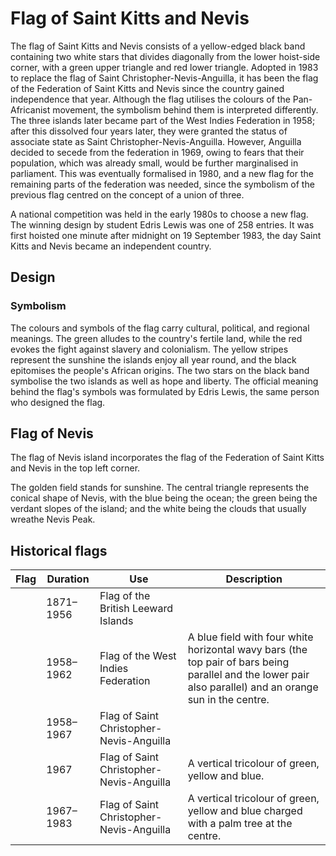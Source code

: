 # Flag of Saint Kitts and Nevis

The flag of Saint Kitts and Nevis consists of a yellow-edged black band containing two white stars that divides diagonally from the lower hoist-side corner, with a green upper triangle and red lower triangle. Adopted in 1983 to replace the flag of Saint Christopher-Nevis-Anguilla, it has been the flag of the Federation of Saint Kitts and Nevis since the country gained independence that year. Although the flag utilises the colours of the Pan-Africanist movement, the symbolism behind them is interpreted differently. The three islands later became part of the West Indies Federation in 1958; after this dissolved four years later, they were granted the status of associate state as Saint Christopher-Nevis-Anguilla. However, Anguilla decided to secede from the federation in 1969, owing to fears that their population, which was already small, would be further marginalised in parliament. This was eventually formalised in 1980, and a new flag for the remaining parts of the federation was needed, since the symbolism of the previous flag centred on the concept of a union of three.

A national competition was held in the early 1980s to choose a new flag. The winning design by student Edris Lewis was one of 258 entries. It was first hoisted one minute after midnight on 19 September 1983, the day Saint Kitts and Nevis became an independent country.

## Design

### Symbolism

The colours and symbols of the flag carry cultural, political, and regional meanings. The green alludes to the country's fertile land, while the red evokes the fight against slavery and colonialism. The yellow stripes represent the sunshine the islands enjoy all year round, and the black epitomises the people's African origins. The two stars on the black band symbolise the two islands as well as hope and liberty. The official meaning behind the flag's symbols was formulated by Edris Lewis, the same person who designed the flag.

## Flag of Nevis

The flag of Nevis island incorporates the flag of the Federation of Saint Kitts and Nevis in the top left corner.

The golden field stands for sunshine. The central triangle represents the conical shape of Nevis, with the blue being the ocean; the green being the verdant slopes of the island; and the white being the clouds that usually wreathe Nevis Peak.

## Historical flags

| Flag | Duration  | Use                                      | Description                                                                                                                                               |
| ---- | --------- | ---------------------------------------- | --------------------------------------------------------------------------------------------------------------------------------------------------------- |
|      | 1871–1956 | Flag of the British Leeward Islands      |                                                                                                                                                           |
|      | 1958–1962 | Flag of the West Indies Federation       | A blue field with four white horizontal wavy bars (the top pair of bars being parallel and the lower pair also parallel) and an orange sun in the centre. |
|      | 1958–1967 | Flag of Saint Christopher-Nevis-Anguilla |                                                                                                                                                           |
|      | 1967      | Flag of Saint Christopher-Nevis-Anguilla | A vertical tricolour of green, yellow and blue.                                                                                                           |
|      | 1967–1983 | Flag of Saint Christopher-Nevis-Anguilla | A vertical tricolour of green, yellow and blue charged with a palm tree at the centre.                                                                    |
